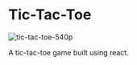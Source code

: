 # Tic-Tac-Toe
![tic-tac-toe-540p](https://github.com/kevin-ai-04/tic-tac-toe/assets/117845901/b4c8dd9f-62a2-45f7-adf4-ec5fcb2ccb57)

A tic-tac-toe game built using react.
